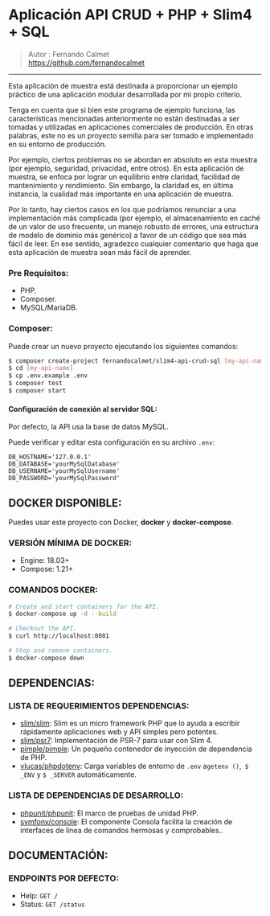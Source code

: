 # Aplicación API CRUD + PHP + Slim4 + SQL
> Autor : Fernando Calmet  
https://github.com/fernandocalmet  
----------

<p>Esta aplicación de muestra está destinada a proporcionar un ejemplo práctico de una aplicación modular desarrollada por mi propio criterio.

<p>Tenga en cuenta que si bien este programa de ejemplo funciona, las características mencionadas anteriormente no están destinadas a ser tomadas y utilizadas en aplicaciones comerciales de producción. En otras palabras, este no es un proyecto semilla para ser tomado  e implementado en su entorno de producción.</p>  

<p>Por ejemplo, ciertos problemas no se abordan en absoluto en esta  muestra (por ejemplo, seguridad, privacidad, entre otros). En esta aplicación de muestra, se enfoca por lograr un equilibrio entre claridad, facilidad de mantenimiento y rendimiento. Sin embargo, la claridad es, en última instancia, la cualidad más importante en una aplicación de muestra.</p>

<p>Por lo tanto, hay ciertos casos en los que podríamos renunciar a una implementación más complicada (por ejemplo, el almacenamiento en caché de un valor de uso frecuente, un manejo robusto de errores, una estructura de modelo de dominio más genérico) a favor de un código que sea más fácil de leer. En ese sentido, agradezco cualquier comentario que haga que esta aplicación de muestra sean más fácil de aprender.</p>

### Pre Requisitos:
- PHP.
- Composer.
- MySQL/MariaDB.


### Composer:
Puede crear un nuevo proyecto ejecutando los siguientes comandos:

```bash
$ composer create-project fernandocalmet/slim4-api-crud-sql [my-api-name]
$ cd [my-api-name]
$ cp .env.example .env
$ composer test
$ composer start
```


#### Configuración de conexión al servidor SQL:
Por defecto, la API usa la base de datos MySQL.

Puede verificar y editar esta configuración en su archivo `.env`:

```
DB_HOSTNAME='127.0.0.1'
DB_DATABASE='yourMySqlDatabase'
DB_USERNAME='yourMySqlUsername'
DB_PASSWORD='yourMySqlPassword'
```


## DOCKER DISPONIBLE:
Puedes usar este proyecto con Docker, **docker** y **docker-compose**.


### VERSIÓN MÍNIMA DE DOCKER:
* Engine: 18.03+
* Compose: 1.21+


### COMANDOS DOCKER:
```bash
# Create and start containers for the API.
$ docker-compose up -d --build

# Checkout the API.
$ curl http://localhost:8081

# Stop and remove containers.
$ docker-compose down
```

## DEPENDENCIAS:

### LISTA DE REQUERIMIENTOS DEPENDENCIAS:

- [slim/slim](https://github.com/slimphp/Slim): Slim es un micro framework PHP que lo ayuda a escribir rápidamente aplicaciones web y API simples pero potentes.
- [slim/psr7](https://github.com/slimphp/Slim-Psr7): Implementación de PSR-7 para usar con Slim 4.
- [pimple/pimple](https://github.com/silexphp/Pimple): Un pequeño contenedor de inyección de dependencia de PHP.
- [vlucas/phpdotenv](https://github.com/vlucas/phpdotenv): Carga variables de entorno de `.env` a` getenv () `,` $ _ENV` y `$ _SERVER` automáticamente.

### LISTA DE DEPENDENCIAS DE DESARROLLO:

- [phpunit/phpunit](https://github.com/sebastianbergmann/phpunit): El marco de pruebas de unidad PHP.
- [symfony/console](https://github.com/symfony/console): El componente Consola facilita la creación de interfaces de línea de comandos hermosas y comprobables..

## DOCUMENTACIÓN:

### ENDPOINTS POR DEFECTO:

- Help: `GET /`
- Status: `GET /status`
